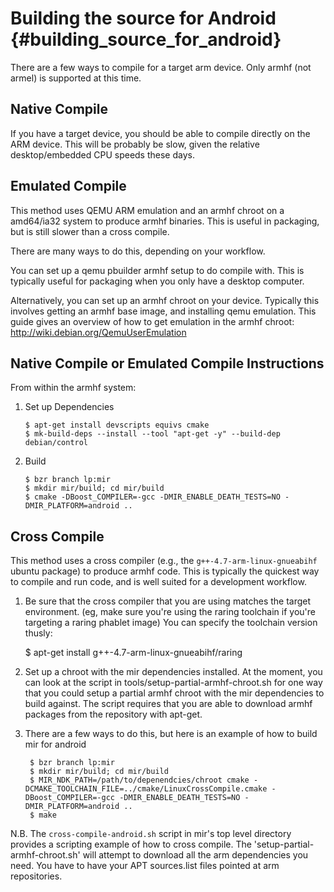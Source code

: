Building the source for Android {#building_source_for_android}
===============================

There are a few ways to compile for a target arm device. Only armhf (not armel)
is supported at this time.

Native Compile
--------------

If you have a target device, you should be able to compile directly on the ARM
device. This will be probably be slow, given the relative desktop/embedded CPU
speeds these days.

Emulated Compile
----------------

This method uses QEMU ARM emulation and an armhf chroot on a amd64/ia32 system
to produce armhf binaries. This is useful in packaging, but is still slower
than a cross compile.

There are many ways to do this, depending on your workflow.

You can set up a qemu pbuilder armhf setup to do compile with. This is typically
useful for packaging when you only have a desktop computer.

Alternatively, you can set up an armhf chroot on your device. Typically this
involves getting an armhf base image, and installing qemu emulation. This guide
gives an overview of how to get emulation in the armhf chroot:
http://wiki.debian.org/QemuUserEmulation

Native Compile or Emulated Compile Instructions
-----------------------------------------------

From within the armhf system:

1. Set up Dependencies

       $ apt-get install devscripts equivs cmake
       $ mk-build-deps --install --tool "apt-get -y" --build-dep debian/control

2. Build

       $ bzr branch lp:mir
       $ mkdir mir/build; cd mir/build
       $ cmake -DBoost_COMPILER=-gcc -DMIR_ENABLE_DEATH_TESTS=NO -DMIR_PLATFORM=android ..

Cross Compile
-------------

This method uses a cross compiler (e.g., the `g++-4.7-arm-linux-gnueabihf`
ubuntu package) to produce armhf code. This is typically the quickest way to
compile and run code, and is well suited for a development workflow.

1. Be sure that the cross compiler that you are using matches the target
   environment. (eg, make sure you're using the raring toolchain if you're
   targeting a raring phablet image) You can specify the toolchain version
   thusly:

    $ apt-get install g++-4.7-arm-linux-gnueabihf/raring

2. Set up a chroot with the mir dependencies installed. At the moment, you
   can look at the script in tools/setup-partial-armhf-chroot.sh for one way
   that you could setup a partial armhf chroot with the mir dependencies 
   to build against. The script requires that you are able to download armhf
   packages from the repository with apt-get.

3. There are a few ways to do this, but here is an example of how to build mir for android

        $ bzr branch lp:mir
        $ mkdir mir/build; cd mir/build
        $ MIR_NDK_PATH=/path/to/depenendcies/chroot cmake -DCMAKE_TOOLCHAIN_FILE=../cmake/LinuxCrossCompile.cmake -DBoost_COMPILER=-gcc -DMIR_ENABLE_DEATH_TESTS=NO -DMIR_PLATFORM=android ..
        $ make

N.B. The `cross-compile-android.sh` script in mir's top level directory
provides a scripting example of how to cross compile.
The 'setup-partial-armhf-chroot.sh' will attempt to download all the arm
dependencies you need. You have to have your APT sources.list files pointed at
arm repositories.
